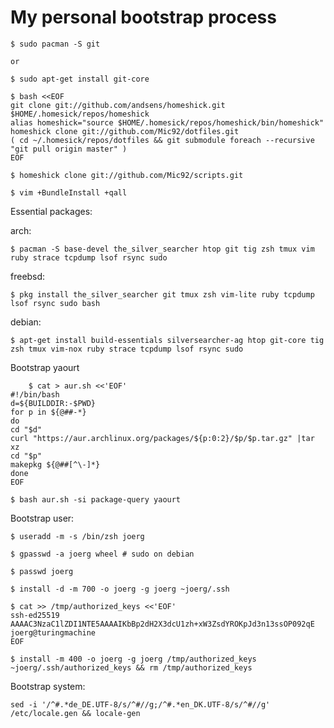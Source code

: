 # My personal bootstrap process

    $ sudo pacman -S git

    or

    $ sudo apt-get install git-core

    $ bash <<EOF
    git clone git://github.com/andsens/homeshick.git $HOME/.homesick/repos/homeshick
    alias homeshick="source $HOME/.homesick/repos/homeshick/bin/homeshick"
    homeshick clone git://github.com/Mic92/dotfiles.git
    ( cd ~/.homesick/repos/dotfiles && git submodule foreach --recursive "git pull origin master" )
    EOF

    $ homeshick clone git://github.com/Mic92/scripts.git

    $ vim +BundleInstall +qall

Essential packages:

arch:

    $ pacman -S base-devel the_silver_searcher htop git tig zsh tmux vim ruby strace tcpdump lsof rsync sudo

freebsd:

    $ pkg install the_silver_searcher git tmux zsh vim-lite ruby tcpdump lsof rsync sudo bash

debian:

    $ apt-get install build-essentials silversearcher-ag htop git-core tig zsh tmux vim-nox ruby strace tcpdump lsof rsync sudo

Bootstrap yaourt

```
    $ cat > aur.sh <<'EOF'
#!/bin/bash
d=${BUILDDIR:-$PWD}
for p in ${@##-*}
do
cd "$d"
curl "https://aur.archlinux.org/packages/${p:0:2}/$p/$p.tar.gz" |tar xz
cd "$p"
makepkg ${@##[^\-]*}
done
EOF
```

```
$ bash aur.sh -si package-query yaourt
```

Bootstrap user:

```
$ useradd -m -s /bin/zsh joerg

$ gpasswd -a joerg wheel # sudo on debian

$ passwd joerg

$ install -d -m 700 -o joerg -g joerg ~joerg/.ssh

$ cat >> /tmp/authorized_keys <<'EOF'
ssh-ed25519 AAAAC3NzaC1lZDI1NTE5AAAAIKbBp2dH2X3dcU1zh+xW3ZsdYROKpJd3n13ssOP092qE joerg@turingmachine
EOF

$ install -m 400 -o joerg -g joerg /tmp/authorized_keys ~joerg/.ssh/authorized_keys && rm /tmp/authorized_keys
```

Bootstrap system:

```
sed -i '/^#.*de_DE.UTF-8/s/^#//g;/^#.*en_DK.UTF-8/s/^#//g' /etc/locale.gen && locale-gen
```
